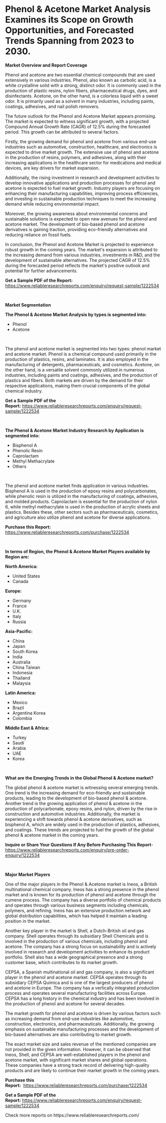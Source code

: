 <p><h1>Phenol & Acetone Market Analysis Examines its Scope on Growth Opportunities, and Forecasted Trends Spanning from 2023 to 2030.</h1></p><p><strong>Market Overview and Report Coverage</strong></p>
<p><p>Phenol and acetone are two essential chemical compounds that are used extensively in various industries. Phenol, also known as carbolic acid, is a white crystalline solid with a strong, distinct odor. It is commonly used in the production of plastic resins, nylon fibers, pharmaceutical drugs, dyes, and disinfectants. Acetone, on the other hand, is a colorless liquid with a sweet odor. It is primarily used as a solvent in many industries, including paints, coatings, adhesives, and nail polish removers.</p><p>The future outlook for the Phenol and Acetone Market appears promising. The market is expected to witness significant growth, with a projected Compound Annual Growth Rate (CAGR) of 12.5% during the forecasted period. This growth can be attributed to several factors.</p><p>Firstly, the growing demand for phenol and acetone from various end-use industries such as automotive, construction, healthcare, and electronics is expected to drive market growth. The extensive use of phenol and acetone in the production of resins, polymers, and adhesives, along with their increasing applications in the healthcare sector for medications and medical devices, are key drivers for market expansion.</p><p>Additionally, the rising investment in research and development activities to develop innovative applications and production processes for phenol and acetone is expected to fuel market growth. Industry players are focusing on enhancing their manufacturing capabilities, improving process efficiencies, and investing in sustainable production techniques to meet the increasing demand while reducing environmental impact.</p><p>Moreover, the growing awareness about environmental concerns and sustainable solutions is expected to open new avenues for the phenol and acetone market. The development of bio-based phenol and acetone derivatives is gaining traction, providing eco-friendly alternatives and reducing reliance on fossil fuels.</p><p>In conclusion, the Phenol and Acetone Market is projected to experience robust growth in the coming years. The market's expansion is attributed to the increasing demand from various industries, investments in R&D, and the development of sustainable alternatives. The projected CAGR of 12.5% during the forecasted period reflects the market's positive outlook and potential for further advancements.</p></p>
<p><strong>Get a Sample PDF of the Report:</strong> <a href="https://www.reliableresearchreports.com/enquiry/request-sample/1222534">https://www.reliableresearchreports.com/enquiry/request-sample/1222534</a></p>
<p>&nbsp;</p>
<p><strong>Market Segmentation</strong></p>
<p><strong>The Phenol & Acetone Market Analysis by types is segmented into:</strong></p>
<p><ul><li>Phenol</li><li>Acetone</li></ul></p>
<p>&nbsp;</p>
<p><p>The phenol and acetone market is segmented into two types: phenol market and acetone market. Phenol is a chemical compound used primarily in the production of plastics, resins, and laminates. It is also employed in the manufacturing of detergents, pharmaceuticals, and cosmetics. Acetone, on the other hand, is a versatile solvent commonly utilized in numerous industries, including paints and coatings, adhesives, and the production of plastics and fibers. Both markets are driven by the demand for their respective applications, making them crucial components of the global chemical industry.</p></p>
<p><strong>Get a Sample PDF of the Report:</strong>&nbsp;<a href="https://www.reliableresearchreports.com/enquiry/request-sample/1222534">https://www.reliableresearchreports.com/enquiry/request-sample/1222534</a></p>
<p>&nbsp;</p>
<p><strong>The Phenol & Acetone Market Industry Research by Application is segmented into:</strong></p>
<p><ul><li>Bisphenol A</li><li>Phenolic Resin</li><li>Caprolactam</li><li>Methyl Methacrylate</li><li>Others</li></ul></p>
<p>&nbsp;</p>
<p><p>The phenol and acetone market finds application in various industries. Bisphenol A is used in the production of epoxy resins and polycarbonates, while phenolic resin is utilized in the manufacturing of coatings, adhesives, and molded products. Caprolactam is essential for the production of nylon 6, while methyl methacrylate is used in the production of acrylic sheets and plastics. Besides these, other sectors such as pharmaceuticals, cosmetics, and agriculture also utilize phenol and acetone for diverse applications.</p></p>
<p><strong>Purchase this Report:</strong>&nbsp; <a href="https://www.reliableresearchreports.com/purchase/1222534">https://www.reliableresearchreports.com/purchase/1222534</a></p>
<p>&nbsp;</p>
<p><strong>In terms of Region, the Phenol & Acetone Market Players available by Region are:</strong></p>
<p>
    <p> <strong> North America: </strong>
        <ul>
            <li>United States</li>
            <li>Canada</li>
        </ul>
        </p> 
    <p> <strong> Europe: </strong>
        <ul>
            <li>Germany</li>
            <li>France</li>
            <li>U.K.</li>
            <li>Italy</li>
            <li>Russia</li>
        </ul>
        </p> 
    <p> <strong> Asia-Pacific: </strong>
        <ul>
            <li>China</li>
            <li>Japan</li>
            <li>South Korea</li>
            <li>India</li>
            <li>Australia</li>
            <li>China Taiwan</li>
            <li>Indonesia</li>
            <li>Thailand</li>
            <li>Malaysia</li>
        </ul>
        </p> 
    <p> <strong> Latin America: </strong>
        <ul>
            <li>Mexico</li>
            <li>Brazil</li>
            <li>Argentina Korea</li>
            <li>Colombia</li>
        </ul>
        </p> 
    <p> <strong> Middle East & Africa: </strong>
        <ul>
            <li>Turkey</li>
            <li>Saudi</li>
            <li>Arabia</li>
            <li>UAE</li>
            <li>Korea</li>
        </ul>
    </p>
    </p>
<p>&nbsp;</p>
<p><strong>What are the Emerging Trends in the Global Phenol & Acetone market?</strong></p>
<p><p>The global phenol & acetone market is witnessing several emerging trends. One trend is the increasing demand for eco-friendly and sustainable products, leading to the development of bio-based phenol & acetone. Another trend is the growing application of phenol & acetone in the production of polycarbonate, epoxy resins, and nylon, driven by the rise in construction and automotive industries. Additionally, the market is experiencing a shift towards phenol & acetone derivatives, such as bisphenol A, which are widely used in the production of plastics, adhesives, and coatings. These trends are projected to fuel the growth of the global phenol & acetone market in the coming years.</p></p>
<p><strong>Inquire or Share Your Questions If Any Before Purchasing This Report</strong>- <a href="https://www.reliableresearchreports.com/enquiry/pre-order-enquiry/1222534">https://www.reliableresearchreports.com/enquiry/pre-order-enquiry/1222534</a></p>
<p>&nbsp;</p>
<p><strong>Major Market Players</strong></p>
<p><p>One of the major players in the Phenol & Acetone market is Ineos, a British multinational chemical company. Ineos has a strong presence in the phenol market and is known for its production of phenol and acetone through the cumene process. The company has a diverse portfolio of chemical products and operates through various business segments including chemicals, polymers, and refining. Ineos has an extensive production network and global distribution capabilities, which has helped it maintain a leading position in the market.</p><p>Another key player in the market is Shell, a Dutch-British oil and gas company. Shell operates through its subsidiary Shell Chemicals and is involved in the production of various chemicals, including phenol and acetone. The company has a strong focus on sustainability and is actively involved in research and development activities to enhance its product portfolio. Shell also has a wide geographical presence and a strong customer base, which contributes to its market growth.</p><p>CEPSA, a Spanish multinational oil and gas company, is also a significant player in the phenol and acetone market. CEPSA operates through its subsidiary CEPSA Química and is one of the largest producers of phenol and acetone in Europe. The company has a vertically integrated production process and operates several manufacturing facilities across Europe. CEPSA has a long history in the chemical industry and has been involved in the production of phenol and acetone for several decades.</p><p>The market growth for phenol and acetone is driven by various factors such as increasing demand from end-use industries like automotive, construction, electronics, and pharmaceuticals. Additionally, the growing emphasis on sustainable manufacturing processes and the development of bio-based alternatives are also contributing to market growth.</p><p>The exact market size and sales revenue of the mentioned companies are not provided in the given information. However, it can be observed that Ineos, Shell, and CEPSA are well-established players in the phenol and acetone market, with significant market shares and global operations. These companies have a strong track record of delivering high-quality products and are likely to continue their market growth in the coming years.</p></p>
<p><strong>Purchase this Report:</strong>&nbsp;&nbsp;<a href="https://www.reliableresearchreports.com/purchase/1222534">https://www.reliableresearchreports.com/purchase/1222534</a></p>
<p></p>
<p><strong>Get a Sample PDF of the Report:</strong>&nbsp;<a href="https://www.reliableresearchreports.com/enquiry/request-sample/1222534">https://www.reliableresearchreports.com/enquiry/request-sample/1222534</a></p>
<p>Check more reports on https://www.reliableresearchreports.com/</p>